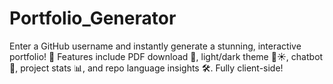 # Portfolio_Generator
Enter a GitHub username and instantly generate a stunning, interactive portfolio! 🌟 Features include PDF download 📄, light/dark theme 🌙☀️, chatbot 💬, project stats 📊, and repo language insights 🛠️. Fully client-side!
